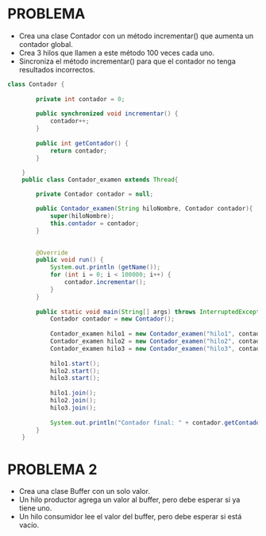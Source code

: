 # PROBLEMA
* Crea una clase Contador con un método incrementar() que aumenta un contador global.
* Crea 3 hilos que llamen a este método 100 veces cada uno.
* Sincroniza el método incrementar() para que el contador no tenga resultados incorrectos.

``` java
class Contador {
        
        private int contador = 0;
     
        public synchronized void incrementar() {
            contador++;
        }
    
        public int getContador() {
            return contador;
        }

    }
    public class Contador_examen extends Thread{

        private Contador contador = null;

        public Contador_examen(String hiloNombre, Contador contador){
            super(hiloNombre);
            this.contador = contador;
        }
  

        @Override
        public void run() {
            System.out.println (getName());
            for (int i = 0; i < 100000; i++) {
                contador.incrementar();
            }
        }
    
        public static void main(String[] args) throws InterruptedException {
            Contador contador = new Contador();
           
            Contador_examen hilo1 = new Contador_examen("hilo1", contador);
            Contador_examen hilo2 = new Contador_examen("hilo2", contador);
            Contador_examen hilo3 = new Contador_examen("hilo3", contador);
    
            hilo1.start();
            hilo2.start();
            hilo3.start();
    
            hilo1.join();
            hilo2.join();
            hilo3.join();
    
            System.out.println("Contador final: " + contador.getContador());
        }
    }

```

# PROBLEMA 2
* Crea una clase Buffer con un solo valor.
* Un hilo productor agrega un valor al buffer, pero debe esperar si ya tiene uno.
* Un hilo consumidor lee el valor del buffer, pero debe esperar si está vacío.

